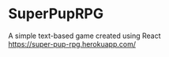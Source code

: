 # SuperPupRPG
A simple text-based game created using React <br>
https://super-pup-rpg.herokuapp.com/
